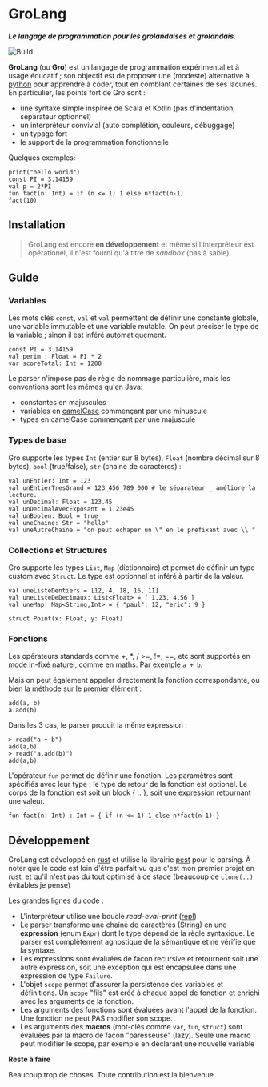 # GroLang

**_Le langage de programmation pour les grolandaises et grolandais._**

![Build](https://github.com/hbraux/grolang/workflows/maven/badge.svg)


**GroLang** (ou **Gro**) est un langage de programmation expérimental et à usage éducatif ; son objectif est de
proposer une (modeste) alternative à [python](https://www.python.org/) pour apprendre à coder, tout en comblant certaines de ses lacunes.
En particulier, les points fort de Gro sont :
* une syntaxe simple inspirée de Scala et Kotlin (pas d'indentation, séparateur optionnel)
* un interpréteur convivial (auto complétion, couleurs, débuggage)
* un typage fort
* le support de la programmation fonctionnelle

Quelques exemples:
```
print("hello world")
const PI = 3.14159
val p = 2*PI
fun fact(n: Int) = if (n <= 1) 1 else n*fact(n-1)
fact(10)
```


## Installation

> GroLang est encore **en développement** et même si l'interpréteur est opérationel, il n'est fourni qu'à titre de _sandbox_
(bas à sable).


## Guide

### Variables

Les mots clés `const`, `val` et `val` permettent de définir une constante globale, une variable immutable et
une variable mutable. On peut préciser le type de la variable ; sinon il est inféré automatiquement.

```
const PI = 3.14159
val perim : Float = PI * 2
var scoreTotal: Int = 1200
```

Le parser n'impose pas de règle de nommage particulière, mais les conventions sont les mêmes qu'en Java:
* constantes en majuscules
* variables en [camelCase](https://en.wikipedia.org/wiki/Camel_case) commençant par une minuscule
* types en camelCase commençant par une majuscule

### Types de base

Gro supporte les types `Int` (entier sur 8 bytes), `Float` (nombre décimal sur 8 bytes), `bool` (true/false),
`str` (chaine de caractères) :

```
val unEntier: Int = 123
val unEntierTresGrand = 123_456_789_000 # le séparateur _ améliore la lecture.
val unDecimal: Float = 123.45
val unDecimalAvecExposant = 1.23e45
val unBoolen: Bool = true
val uneChaine: Str = "hello"
val uneAutreChaine = "on peut echaper un \" en le prefixant avec \\."
```

### Collections et Structures

Gro supporte les types `List`, `Map` (dictionnaire) et permet de définir un type custom avec `Struct`.
Le type est optionnel et inféré à partir de la valeur.

```
val uneListeDentiers = [12, 4, 18, 16, 11]
val uneListeDeDecimaux: List<Float> = [ 1.23, 4.56 ] 
val uneMap: Map<String,Int> = { "paul": 12, "eric": 9 }

struct Point(x: Float, y: Float)
```

### Fonctions

Les opérateurs standards comme +, *, / >=, !=, ==, etc sont supportés en mode in-fixé naturel, comme en maths.
Par exemple `a + b`.

Mais on peut également appeler directement la fonction correspondante, ou bien la méthode sur le premier élément :
```
add(a, b)
a.add(b)
```

Dans les 3 cas, le parser produit la même expression :
```
> read("a + b")
add(a,b)
> read("a.add(b)")
add(a,b)
```

L'opérateur `fun` permet de définir une fonction. Les paramètres sont spécifiés avec leur type ; le type de
retour de la fonction est optionel. Le corps de la fonction est soit un block { .. }, soit une expression retournant
une valeur.
```
fun fact(n: Int) : Int = { if (n <= 1) 1 else n*fact(n-1) }
```

## Développement

GroLang est développé en [rust](https://www.rust-lang.org/) et utilise la librairie [pest](https://pest.rs/) pour
le parsing. À noter que le code est loin d'étre parfait vu que c'est mon premier projet en rust, et qu'il n'est pas
du tout optimisé à ce stade (beaucoup de `clone(..)` évitables je pense)

Les grandes lignes du code :
* L'interpréteur utilise une boucle _read-eval-print_ ([repl](https://en.wikipedia.org/wiki/Read%E2%80%93eval%E2%80%93print_loop))
* Le parser transforme une chaine de caractères (String) en une **expression** (enum `Expr`) dont le type dépend de
  la règle syntaxique. Le parser est complètement agnostique de la sémantique et ne vérifie que la syntaxe.
* Les expressions sont évaluées de facon recursive et retournent soit une autre expression, soit une exception qui
  est encapsulée dans une expression de type `Failure`.
* L'objet `scope` permet d'assurer la persistence des variables et définitions. Un `scope` "fils" est créé à chaque
  appel de fonction et enrichi avec les arguments de la fonction.
* Les arguments des fonctions sont évaluées avant l'appel de la fonction. Une fonction ne peut PAS modifier son scope.
* Les arguments des **macros** (mot-clés comme `var`, `fun`, `struct`) sont évaluées par la macro de façon "paresseuse"
  (lazy). Seule une macro peut modifier le scope, par exemple en déclarant une nouvelle variable


**Reste à faire**

Beaucoup trop de choses. Toute contribution est la bienvenue
